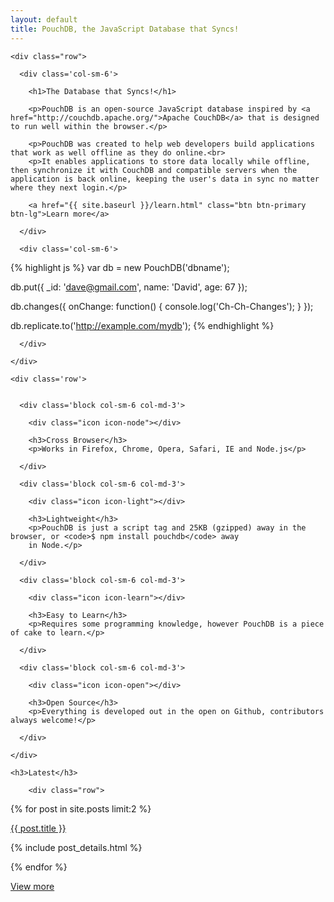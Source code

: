 ```yaml
---
layout: default
title: PouchDB, the JavaScript Database that Syncs!
---
```


<div class="intro">

  <div class="container">

    <div class="row">

      <div class='col-sm-6'>

        <h1>The Database that Syncs!</h1>

        <p>PouchDB is an open-source JavaScript database inspired by <a href="http://couchdb.apache.org/">Apache CouchDB</a> that is designed to run well within the browser.</p>

        <p>PouchDB was created to help web developers build applications that work as well offline as they do online.<br>
        <p>It enables applications to store data locally while offline, then synchronize it with CouchDB and compatible servers when the application is back online, keeping the user's data in sync no matter where they next login.</p>

        <a href="{{ site.baseurl }}/learn.html" class="btn btn-primary btn-lg">Learn more</a>

      </div>

      <div class='col-sm-6'>

  {% highlight js %}
  var db = new PouchDB('dbname');

  db.put({
   _id: 'dave@gmail.com',
   name: 'David',
   age: 67
  });

  db.changes({
    onChange: function() {
      console.log('Ch-Ch-Changes');
    }
  });

  db.replicate.to('http://example.com/mydb');
  {% endhighlight %}

      </div>

    </div>

  </div>

</div>

<div class="infoblocks">

  <div class="container">

    <div class='row'>


      <div class='block col-sm-6 col-md-3'>

        <div class="icon icon-node"></div>

        <h3>Cross Browser</h3>
        <p>Works in Firefox, Chrome, Opera, Safari, IE and Node.js</p>

      </div>

      <div class='block col-sm-6 col-md-3'>

        <div class="icon icon-light"></div>

        <h3>Lightweight</h3>
        <p>PouchDB is just a script tag and 25KB (gzipped) away in the browser, or <code>$ npm install pouchdb</code> away
        in Node.</p>

      </div>

      <div class='block col-sm-6 col-md-3'>

        <div class="icon icon-learn"></div>

        <h3>Easy to Learn</h3>
        <p>Requires some programming knowledge, however PouchDB is a piece of cake to learn.</p>

      </div>

      <div class='block col-sm-6 col-md-3'>

        <div class="icon icon-open"></div>

        <h3>Open Source</h3>
        <p>Everything is developed out in the open on Github, contributors always welcome!</p>

      </div>

    </div>
  </div>

</div>

<div class="blog">

  <div class="container">

    <h3>Latest</h3>

        <div class="row">

{% for post in site.posts limit:2 %}

<div class="col-md-6">


  <p><a class='h4' href='{{ site.baseurl }}{{ post.url }}'>{{ post.title }}</a></p>

{% include post_details.html %}

  </div>

{% endfor %}

   </div>

   <a class="btn btn-primary btn-lg" href="/blog.html">View more</a>

  </div>

</div>
